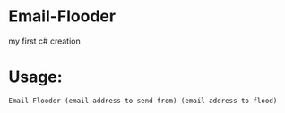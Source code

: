 # Email-Flooder
my first c# creation

<h1>Usage:</h1>

`Email-Flooder (email address to send from) (email address to flood)`
